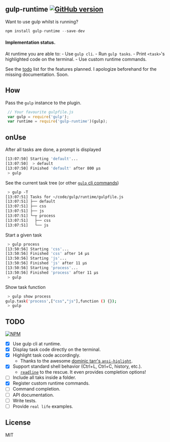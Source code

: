 ## gulp-runtime [![GitHub version](https://badge.fury.io/gh/stringparser%2Fgulp-runtime.svg)](http://badge.fury.io/gh/stringparser%2Fgulp-runtime)

 Want to use gulp whilst is running?
 ```js
 npm install gulp-runtime --save-dev
 ```

#### Implementation status.
  At runtime you are able to:
    - Use `gulp cli`.
    - Run `gulp tasks`.
    - Print `<task>`'s highlighted code on the terminal.
    - Use custom runtime commands.

See the [todo](#todo) list for the features planned.
I apologize beforehand for the missing documentation. Soon.

## How

Pass the `gulp` instance to the plugin.

```js
 // Your favourite gulpfile.js
 var gulp = require('gulp');
 var runtime = require('gulp-runtime')(gulp);
```

## onUse

After all tasks are done, a prompt is displayed
```bash
[13:07:50] Starting 'default'...
[13:07:50]  > default
[13:07:50] Finished 'default' after 800 μs
 > gulp
```

See the current task tree (or other [`gulp` cli commands](https://github.com/gulpjs/gulp/blob/master/docs/CLI.md))
```bash
 > gulp -T
[13:07:51] Tasks for ~/code/gulp/runtime/gulpfile.js
[13:07:51] ├── default
[13:07:51] ├── css
[13:07:51] ├── js
[13:07:51] └─┬ process
[13:07:51]   ├── css
[13:07:51]   └── js
```
Start a given task
```bash
 > gulp process
[13:50:56] Starting 'css'...
[13:50:56] Finished 'css' after 14 μs
[13:50:56] Starting 'js'...
[13:50:56] Finished 'js' after 11 μs
[13:50:56] Starting 'process'...
[13:50:56] Finished 'process' after 11 μs
 > gulp
```

Show task function
``` bash
 > gulp show process
gulp.task('process',["css","js"],function () {});
 > gulp
```

## TODO

[![NPM](https://nodei.co/npm/gulp-runtime.png?downloads=true)](https://nodei.co/npm/gulp-runtime/)

 - [X] Use gulp cli at runtime.
 - [X] Display task code directly on the terminal.
 - [X] Highlight task code accordingly.
    * Thanks to the awesome [dominic tarr's `ansi-higlight`](https://github.com/dominictarr/ansi-highlight).
 - [X] Support standard shell behavior (Ctrl+L, Ctrl+C, history, etc.).
    * [`readline`](http://nodejs.org/api/readline.html) to the rescue. It even provides completion options!
 - [ ] Include all taks inside a folder.
 - [X] Register custom runtime commands.
 - [ ] Command completion.
 - [ ] API documentation.
 - [ ] Write tests.
 - [ ] Provide `real life` examples.

## License

MIT
